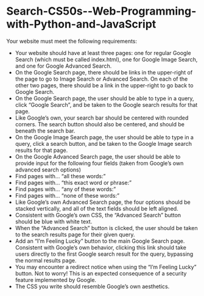 # Search-CS50s--Web-Programming-with-Python-and-JavaScript


Your website must meet the following requirements:

* Your website should have at least three pages: one for regular Google Search (which must be called index.html), one for Google Image Search, and one for Google Advanced Search.
* On the Google Search page, there should be links in the upper-right of the page to go to Image Search or Advanced Search. On each of the other two pages, there should be a link in the upper-right to go back to Google Search.
* On the Google Search page, the user should be able to type in a query, click “Google Search”, and be taken to the Google search results for that page.
* Like Google’s own, your search bar should be centered with rounded corners. The search button should also be centered, and should be beneath the search bar.
* On the Google Image Search page, the user should be able to type in a query, click a search button, and be taken to the Google Image search results for that page.
* On the Google Advanced Search page, the user should be able to provide input for the following four fields (taken from Google’s own advanced search options)
* Find pages with… “all these words:”
* Find pages with… “this exact word or phrase:”
* Find pages with… “any of these words:”
* Find pages with… “none of these words:”
* Like Google’s own Advanced Search page, the four options should be stacked vertically, and all of the text fields should be left aligned.
* Consistent with Google’s own CSS, the “Advanced Search” button should be blue with white text.
* When the “Advanced Search” button is clicked, the user should be taken to the search results page for their given query.
* Add an “I’m Feeling Lucky” button to the main Google Search page. Consistent with Google’s own behavior, clicking this link should take users directly to the first Google search result for the query, bypassing the normal results page.
* You may encounter a redirect notice when using the “I’m Feeling Lucky” button. Not to worry! This is an expected consequence of a security feature implemented by Google.
* The CSS you write should resemble Google’s own aesthetics.
